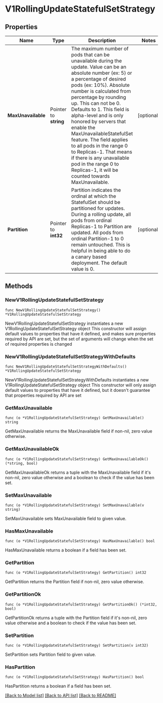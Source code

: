 # V1RollingUpdateStatefulSetStrategy

## Properties

Name | Type | Description | Notes
------------ | ------------- | ------------- | -------------
**MaxUnavailable** | Pointer to **string** | The maximum number of pods that can be unavailable during the update. Value can be an absolute number (ex: 5) or a percentage of desired pods (ex: 10%). Absolute number is calculated from percentage by rounding up. This can not be 0. Defaults to 1. This field is alpha-level and is only honored by servers that enable the MaxUnavailableStatefulSet feature. The field applies to all pods in the range 0 to Replicas-1. That means if there is any unavailable pod in the range 0 to Replicas-1, it will be counted towards MaxUnavailable. | [optional] 
**Partition** | Pointer to **int32** | Partition indicates the ordinal at which the StatefulSet should be partitioned for updates. During a rolling update, all pods from ordinal Replicas-1 to Partition are updated. All pods from ordinal Partition-1 to 0 remain untouched. This is helpful in being able to do a canary based deployment. The default value is 0. | [optional] 

## Methods

### NewV1RollingUpdateStatefulSetStrategy

`func NewV1RollingUpdateStatefulSetStrategy() *V1RollingUpdateStatefulSetStrategy`

NewV1RollingUpdateStatefulSetStrategy instantiates a new V1RollingUpdateStatefulSetStrategy object
This constructor will assign default values to properties that have it defined,
and makes sure properties required by API are set, but the set of arguments
will change when the set of required properties is changed

### NewV1RollingUpdateStatefulSetStrategyWithDefaults

`func NewV1RollingUpdateStatefulSetStrategyWithDefaults() *V1RollingUpdateStatefulSetStrategy`

NewV1RollingUpdateStatefulSetStrategyWithDefaults instantiates a new V1RollingUpdateStatefulSetStrategy object
This constructor will only assign default values to properties that have it defined,
but it doesn't guarantee that properties required by API are set

### GetMaxUnavailable

`func (o *V1RollingUpdateStatefulSetStrategy) GetMaxUnavailable() string`

GetMaxUnavailable returns the MaxUnavailable field if non-nil, zero value otherwise.

### GetMaxUnavailableOk

`func (o *V1RollingUpdateStatefulSetStrategy) GetMaxUnavailableOk() (*string, bool)`

GetMaxUnavailableOk returns a tuple with the MaxUnavailable field if it's non-nil, zero value otherwise
and a boolean to check if the value has been set.

### SetMaxUnavailable

`func (o *V1RollingUpdateStatefulSetStrategy) SetMaxUnavailable(v string)`

SetMaxUnavailable sets MaxUnavailable field to given value.

### HasMaxUnavailable

`func (o *V1RollingUpdateStatefulSetStrategy) HasMaxUnavailable() bool`

HasMaxUnavailable returns a boolean if a field has been set.

### GetPartition

`func (o *V1RollingUpdateStatefulSetStrategy) GetPartition() int32`

GetPartition returns the Partition field if non-nil, zero value otherwise.

### GetPartitionOk

`func (o *V1RollingUpdateStatefulSetStrategy) GetPartitionOk() (*int32, bool)`

GetPartitionOk returns a tuple with the Partition field if it's non-nil, zero value otherwise
and a boolean to check if the value has been set.

### SetPartition

`func (o *V1RollingUpdateStatefulSetStrategy) SetPartition(v int32)`

SetPartition sets Partition field to given value.

### HasPartition

`func (o *V1RollingUpdateStatefulSetStrategy) HasPartition() bool`

HasPartition returns a boolean if a field has been set.


[[Back to Model list]](../README.md#documentation-for-models) [[Back to API list]](../README.md#documentation-for-api-endpoints) [[Back to README]](../README.md)


